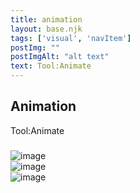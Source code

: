```yaml
---
title: animation
layout: base.njk
tags: ['visual', 'navItem']
postImg: ""
postImgAlt: "alt text"
text: Tool:Animate
---
```

  <main>
  <div class="detailpage">   
 <div class="description"> 
    <h2 class="dptitle">Animation</h2>  
   <p class="dpword">Tool:Animate</p>
  <h3 class="projectdetail"></h3>
   <p class="dpword">  </p>
 </div>  
   <div class="dpimages-width"> 
   <img src="/images/worm.gif"  class="dp" alt="image"></div>
   <div class="dpimages-width"> 
   <img src="/images/car.gif"  class="dp" alt="image"></div>
   <div class="dpimages-width"> 
   <img src="/images/ball.gif"  class="dp" alt="image"></div>

  </main>